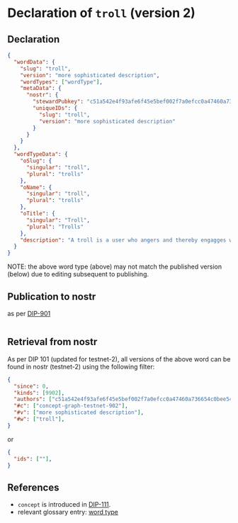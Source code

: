 # Declaration of `troll` (version 2)

## Declaration

```json
{
  "wordData": {
    "slug": "troll",
    "version": "more sophisticated description",
    "wordTypes": ["wordType"],
    "metaData": {
      "nostr": {
        "stewardPubkey": "c51a542e4f93afe6f45e5bef002f7a0efcc0a47460a736654c0bee5402c482fa",
        "uniqueIDs": {
          "slug": "troll",
          "version": "more sophisticated description"
        }
      }
    }
  },
  "wordTypeData": {
    "oSlug": {
      "singular": "troll",
      "plural": "trolls"
    },
    "oName": {
      "singular": "troll",
      "plural": "trolls"
    },
    "oTitle": {
      "singular": "Troll",
      "plural": "Trolls"
    },
    "description": "A troll is a user who angers and thereby engagges with other users by making intentionally inflamamtory or incorrect statements. In some cases, the underlying motivation of so-called 'trolling' is to elicit the truth on some topic of interest by triggering those who know it to provide a clear and in depth explanation. Unfortunately, the mindset of the troll is to be intentionally dense. As such, the troll frequently renders himself incapable of accepting the truth even when it smacks him on the head."
  }
}
```

NOTE: the above word type (above) may not match the published version (below) due to editing subsequent to publishing.

## Publication to nostr

as per [DIP-901](../../networking/nostr/901.md)

```json

```

## Retrieval from nostr

As per DIP 101 (updated for testnet-2), all versions of the above word can be found in nostr (testnet-2) using the following filter:

```json
{
  "since": 0,
  "kinds": [9902],
  "authors": ["c51a542e4f93afe6f45e5bef002f7a0efcc0a47460a736654c0bee5402c482fa"],
  "#c": ["concept-graph-testnet-902"],
  "#v": ["more sophisticated description"],
  "#w": ["troll"],
}
```

or

```json
{
  "ids": [""],
}
```

## References

- `concept` is introduced in [DIP-111](../111.md).
- relevant glossary entry: [word type](../../../glossary/wordType.md)
